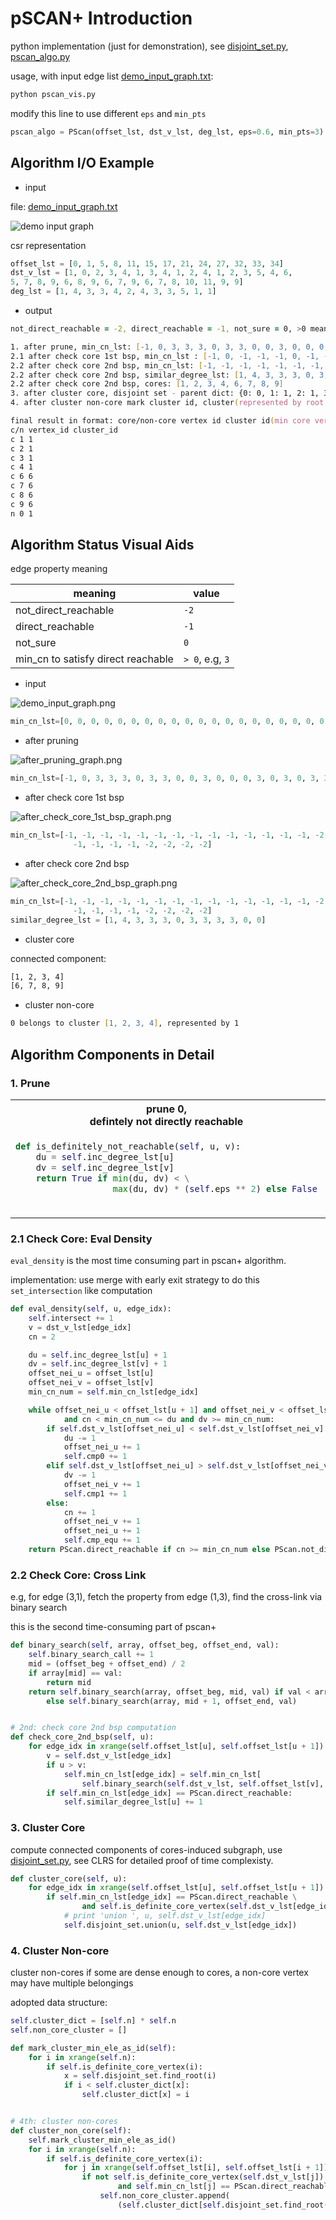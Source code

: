 # pSCAN+ Introduction

python implementation (just for demonstration), see [disjoint_set.py](disjoint_set.py), [pscan_algo.py](pscan_algo.py)

usage, with input edge list [demo_input_graph.txt](demo_input_graph.txt):

```zsh
python pscan_vis.py
```

modify this line to use different `eps` and `min_pts`

```python
pscan_algo = PScan(offset_lst, dst_v_lst, deg_lst, eps=0.6, min_pts=3)
```
## Algorithm I/O Example

* input 

file: [demo_input_graph.txt](demo_input_graph.txt)

![demo input graph](demo_input_graph.png)

csr representation

```python
offset_lst = [0, 1, 5, 8, 11, 15, 17, 21, 24, 27, 32, 33, 34]
dst_v_lst = [1, 0, 2, 3, 4, 1, 3, 4, 1, 2, 4, 1, 2, 3, 5, 4, 6, 
5, 7, 8, 9, 6, 8, 9, 6, 7, 9, 6, 7, 8, 10, 11, 9, 9]
deg_lst = [1, 4, 3, 3, 4, 2, 4, 3, 3, 5, 1, 1]
```

* output 

```zsh
not_direct_reachable = -2, direct_reachable = -1, not_sure = 0, >0 means min_cn to satisfy direct reachable 

1. after prune, min_cn_lst: [-1, 0, 3, 3, 3, 0, 3, 3, 0, 0, 3, 0, 0, 0, 3, 0, 3, 0, 3, 3, 4, 0, 3, 3, 0, 0, 3, 0, 0, 0, -2, -2, 0, 0]
2.1 after check core 1st bsp, min_cn_lst : [-1, 0, -1, -1, -1, 0, -1, -1, 0, 0, -1, 0, 0, 0, -2, 0, -2, 0, -1, -1, -1, 0, -1, -1, 0, 0, -1, 0, 0, 0, -2, -2, 0, 0]
2.2 after check core 2nd bsp, min_cn_lst: [-1, -1, -1, -1, -1, -1, -1, -1, -1, -1, -1, -1, -1, -1, -2, -2, -2, -2, -1, -1, -1, -1, -1, -1, -1, -1, -1, -1, -1, -1, -2, -2, -2, -2]
2.2 after check core 2nd bsp, similar_degree_lst: [1, 4, 3, 3, 3, 0, 3, 3, 3, 3, 0, 0]
2.2 after check core 2nd bsp, cores: [1, 2, 3, 4, 6, 7, 8, 9]
3. after cluster core, disjoint set - parent dict: {0: 0, 1: 1, 2: 1, 3: 1, 4: 1, 5: 5, 6: 6, 7: 6, 8: 6, 9: 6, 10: 10, 11: 11}
4. after cluster non-core mark cluster id, cluster(represented by root vertex), min ele id: {1: 1, 6: 6}

final result in format: core/non-core vertex id cluster id(min core vertex id in this cluster)
c/n vertex_id cluster_id
c 1 1
c 2 1
c 3 1
c 4 1
c 6 6
c 7 6
c 8 6
c 9 6
n 0 1
```

## Algorithm Status Visual Aids

edge property meaning

meaning | value
--- | ---
not_direct_reachable | `-2`
direct_reachable | `-1`
not_sure | `0 `
min_cn to satisfy direct reachable | `> 0`, e.g, `3`

* input

![demo_input_graph.png](demo_input_graph.png)

```python
min_cn_lst=[0, 0, 0, 0, 0, 0, 0, 0, 0, 0, 0, 0, 0, 0, 0, 0, 0, 0, 0, 0, 0, 0, 0, 0, 0, 0, 0, 0, 0, 0, 0, 0, 0, 0]
```

* after pruning

![after_pruning_graph.png](after_pruning_graph.png)

```python
min_cn_lst=[-1, 0, 3, 3, 3, 0, 3, 3, 0, 0, 3, 0, 0, 0, 3, 0, 3, 0, 3, 3, 4, 0, 3, 3, 0, 0, 3, 0, 0, 0, -2, -2, 0, 0]
```

* after check core 1st bsp

![after_check_core_1st_bsp_graph.png](after_check_core_1st_bsp_graph.png)

```python
min_cn_lst=[-1, -1, -1, -1, -1, -1, -1, -1, -1, -1, -1, -1, -1, -1, -2, -2, -2, -2, -1, -1, -1, -1, -1, -1, -1, -1,
              -1, -1, -1, -1, -2, -2, -2, -2]
```

* after check core 2nd bsp

![after_check_core_2nd_bsp_graph.png](after_check_core_2nd_bsp_graph.png)

```python
min_cn_lst=[-1, -1, -1, -1, -1, -1, -1, -1, -1, -1, -1, -1, -1, -1, -2, -2, -2, -2, -1, -1, -1, -1, -1, -1, -1, -1,
              -1, -1, -1, -1, -2, -2, -2, -2]
similar_degree_lst = [1, 4, 3, 3, 3, 0, 3, 3, 3, 3, 0, 0]              
```

* cluster core

connected component:

```zsh
[1, 2, 3, 4]
[6, 7, 8, 9]
```

* cluster non-core

```zsh
0 belongs to cluster [1, 2, 3, 4], represented by 1
```

## Algorithm Components in Detail

### 1. Prune

<table>
<tr>

<th>
prune 0, <br/> defintely not directly reachable
</th>
<th>
prune 1, <br/> defintely directly reachable
</th>
</tr>

<tr>
<td  valign="top">

```python
def is_definitely_not_reachable(self, u, v):
    du = self.inc_degree_lst[u]
    dv = self.inc_degree_lst[v]
    return True if min(du, dv) < \
                   max(du, dv) * (self.eps ** 2) else False
```
</td>

<td  valign="top">

```python
tmp = self.compute_cn_lower_bound(i, v)
if tmp <= 2:
    self.prune1 += 1
    self.min_cn_lst[j] = PScan.direct_reachable
else:
    self.min_cn_lst[j] = tmp
```

</td>

</pre>
</td>
</tr>
</table>

### 2.1 Check Core: Eval Density

`eval_density` is the most time consuming part in pscan+ algorithm.

implementation: use merge with early exit strategy to do this `set_intersection` like computation

```python
def eval_density(self, u, edge_idx):
    self.intersect += 1
    v = dst_v_lst[edge_idx]
    cn = 2

    du = self.inc_degree_lst[u] + 1
    dv = self.inc_degree_lst[v] + 1
    offset_nei_u = offset_lst[u]
    offset_nei_v = offset_lst[v]
    min_cn_num = self.min_cn_lst[edge_idx]

    while offset_nei_u < offset_lst[u + 1] and offset_nei_v < offset_lst[v + 1] \
            and cn < min_cn_num <= du and dv >= min_cn_num:
        if self.dst_v_lst[offset_nei_u] < self.dst_v_lst[offset_nei_v]:
            du -= 1
            offset_nei_u += 1
            self.cmp0 += 1
        elif self.dst_v_lst[offset_nei_u] > self.dst_v_lst[offset_nei_v]:
            dv -= 1
            offset_nei_v += 1
            self.cmp1 += 1
        else:
            cn += 1
            offset_nei_v += 1
            offset_nei_u += 1
            self.cmp_equ += 1
    return PScan.direct_reachable if cn >= min_cn_num else PScan.not_direct_reachable
```

### 2.2 Check Core: Cross Link

e.g, for edge (3,1), fetch the property from edge (1,3), find the cross-link via binary search

this is the second time-consuming part of pscan+

```python
def binary_search(self, array, offset_beg, offset_end, val):
    self.binary_search_call += 1
    mid = (offset_beg + offset_end) / 2
    if array[mid] == val:
        return mid
    return self.binary_search(array, offset_beg, mid, val) if val < array[mid] \
        else self.binary_search(array, mid + 1, offset_end, val)


# 2nd: check core 2nd bsp computation
def check_core_2nd_bsp(self, u):
    for edge_idx in xrange(self.offset_lst[u], self.offset_lst[u + 1]):
        v = self.dst_v_lst[edge_idx]
        if u > v:
            self.min_cn_lst[edge_idx] = self.min_cn_lst[
                self.binary_search(self.dst_v_lst, self.offset_lst[v], self.offset_lst[v + 1], u)]
        if self.min_cn_lst[edge_idx] == PScan.direct_reachable:
            self.similar_degree_lst[u] += 1
```

### 3. Cluster Core

compute connected components of cores-induced subgraph, use [disjoint_set.py](disjoint_set.py), 
see CLRS for detailed proof of time complexisty.

```python
def cluster_core(self, u):
    for edge_idx in xrange(self.offset_lst[u], self.offset_lst[u + 1]):
        if self.min_cn_lst[edge_idx] == PScan.direct_reachable \
                and self.is_definite_core_vertex(self.dst_v_lst[edge_idx]):
            # print 'union ', u, self.dst_v_lst[edge_idx]
            self.disjoint_set.union(u, self.dst_v_lst[edge_idx])
```

### 4. Cluster Non-core

cluster non-cores if some are dense enough to cores, a non-core vertex may have multiple belongings

adopted data structure:

```python
self.cluster_dict = [self.n] * self.n
self.non_core_cluster = []
```

```python
def mark_cluster_min_ele_as_id(self):
    for i in xrange(self.n):
        if self.is_definite_core_vertex(i):
            x = self.disjoint_set.find_root(i)
            if i < self.cluster_dict[x]:
                self.cluster_dict[x] = i


# 4th: cluster non-cores
def cluster_non_core(self):
    self.mark_cluster_min_ele_as_id()
    for i in xrange(self.n):
        if self.is_definite_core_vertex(i):
            for j in xrange(self.offset_lst[i], self.offset_lst[i + 1]):
                if not self.is_definite_core_vertex(self.dst_v_lst[j]) \
                        and self.min_cn_lst[j] == PScan.direct_reachable:
                    self.non_core_cluster.append(
                        (self.cluster_dict[self.disjoint_set.find_root(i)], self.dst_v_lst[j]))
```
